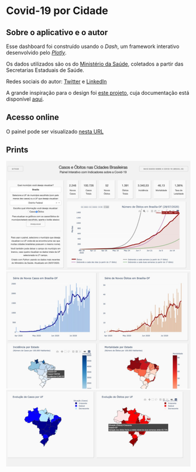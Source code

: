 # Covid-19 por Cidade

## Sobre o aplicativo e o autor
Esse dashboard foi construído usando o *Dash*, um framework interativo desenvolvido pelo [*Plotly*](https://plot.ly/). 

Os dados utilizados são os do [Ministério da Saúde](https://covid.saude.gov.br), coletados a partir das Secretarias Estaduais de Saúde.

Redes sociais do autor: [Twitter](https://twitter.com/_vini_nery_) e [LinkedIn](https://www.linkedin.com/in/viniciusdealmeidaneryferreira/)

A grande inspiração para o design foi [este projeto](https://dash-gallery.plotly.host/dash-oil-and-gas/), cuja documentação está disponível [aqui](https://github.com/plotly/dash-sample-apps/tree/master/apps/dash-oil-and-gas).

## Acesso online

O painel pode ser visualizado [nesta URL](dadoscovid19.herokuapp.com)

## Prints

![screenshot](Prints/FotoDashCovid1.jpeg)
![screenshot](Prints/FotoDashCovid2.jpeg)
![screenshot](Prints/FotoDashCovid3.jpeg)
